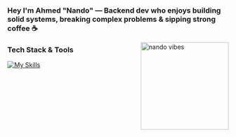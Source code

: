 <h3 align="left">Hey I'm Ahmed "Nando" — Backend dev who enjoys building solid systems, breaking complex problems & sipping strong coffee ☕</h3>

<p align="left">
  <img src="https://cdn.pfps.gg/pfps/72910-anime.gif" align="right" height="200" alt="nando vibes" />
</p>


###  Tech Stack & Tools

[![My Skills](https://skillicons.dev/icons?i=aws,gcp,azure,react,vue,postgres,docker,nestjs,ts,js,tailwind,nodejs,postman,github,bash&perline=8)](https://skillicons.dev)

